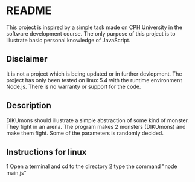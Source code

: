# README 
This project is inspired by a simple task made on CPH University in the software development course.
The only purpose of this project is to illustrate basic personal knowledge of JavaScript.

## Disclaimer
It is not a project which is being updated or in further devlopment. 
The project has only been tested on linux 5.4 with the runtime environment Node.js.
There is no warranty or support for the code. 

## Description
DIKUmons should illustrate a simple abstraction of some kind of monster.
They fight in an arena.
The program makes 2 monsters (DIKUmons) and make them fight. Some of the parameters is randomly decided. 

## Instructions for linux
1 Open a terminal and cd to the directory
2 type the command "node main.js"